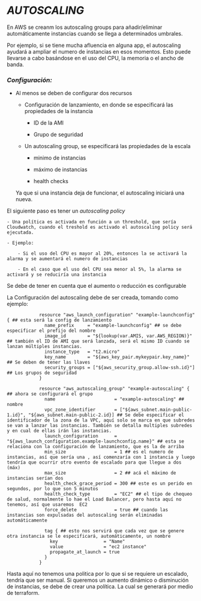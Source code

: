 #                   ***AUTOSCALING***

En AWS se creanm los autoscaling groups para añadir/eliminar automáticamente instancias cuando se llega a determinados umbrales. 

Por ejemplo, si se tiene mucha afluencia en alguna app, el autoscaling ayudará a ampliar el numero de instancias en esos momentos. Esto puede llevarse a cabo basándose en el uso del CPU, la memoria o el ancho de banda.

###  ***Configuración:***

- Al menos se deben de configurar dos recursos

    - Configuración de lanzamiento, en donde se especificará las propiedades de la instancia

        - ID de la AMI
        
        - Grupo de seguridad

    - Un autoscaling group, se especificará las propiedades de la escala

        - minimo de instancias

        - máximo de instancias

        - health checks

    Ya que si una instancia deja de funcionar, el autoscaling iniciará una nueva.

El siguiente paso es tener un *autoscaling policy*

    - Una política es activada en función a un threshold, que sería Cloudwatch, cuando el treshold es activado el autoscaling policy será ejecutada.

    - Ejemplo:

        - Si el uso del CPU es mayor al 20%, entonces la se activará la alarma y se aumentará el numero de instancias

        - En el caso que el uso del CPU sea menor al 5%, la alarma se activará y se reduciría una instancia

Se debe de tener en cuenta que el aumento o reducción es configurable

La Configuración del autoscaling debe de ser creada, tomando como ejemplo:

                resource "aws_launch_configuration" "example-launchconfig" { ## esta será la config de lanzamiento
                  name_prefix     = "example-launchconfig" ## se debe especificar el prefijo del nombre
                  image_id        = "${lookup(var.AMIS, var.AWS_REGION)}" ## también el ID de AMI que será lanzada, será el mismo ID cuando se lanzan múltiples instancias.
                  instance_type   = "t2.micro"
                  key_name        = "${aws_key_pair.mykeypair.key_name}" ## Se deben de tener las llaves
                  security_groups = ["${aws_security_group.allow-ssh.id}"] ## Los grupos de seguridad
                }

                resource "aws_autoscaling_group" "example-autoscaling" { ## ahora se configurará el grupo
                  name                      = "example-autoscaling" ## nombre
                  vpc_zone_identifier       = ["${aws_subnet.main-public-1.id}", "${aws_subnet.main-public-2.id}] ## Se debe especificar el identificador de la zona de la VPC, aquí solo se marca en que subredes se van a lanzar las instancias. También se detalla multiples subredes y en cual de ellas irán las instancias.
                  launch_configuration      = "${aws_launch_configuration.example-launchconfig.name}" ## esta se relaciona con la configuración de lanzamiento, que es la de arriba
                  min_size                  = 1 ## es el numero de instancias, así que sería una , así comenzaría con 1 instancia y luego tendría que ocurrir otro evento de escalado para que llegue a dos (máx)
                  max_size                  = 2 ## acá el máximo de instancias serían dos
                  health_check_grace_period = 300 ## este es un perido en segundos, por lo que son 5 minutos
                  health_check_type         = "EC2" ## el tipo de chequeo de salud, normalmente lo hae el Load Balancer, pero hasta aquí no tenemos, así que usaremos  EC2
                  force_delete              = true ## cuando las instancias son expulsadas del autoscaling serán eliminadas automáticamente

                  tag { ## esto nos servirá que cada vez que se genere otra instancia se le especificará, automáticamente, un nombre
                    key                 = "Name"
                    value               = "ec2 instance"
                    propagate_at_launch = true
                  }
                }

Hasta aquí no tenemos una politica por lo que si se requiere un escalado, tendría que ser manual. Si queremos un aumento dinámico o disminución de instancias, se debe de crear una política. La cual se generará por medio de terraform.
